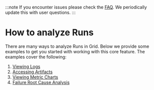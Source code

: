 :::note
If you encounter issues please check the [FAQ](https://docs.grid.ai/features/runs/faq.md). We periodically update this with user questions.
:::
# How to analyze Runs
There are many ways to analyze Runs in Grid. Below we provide some examples to get you started with working with this core feature. The examples cover the following:
1. [Viewing Logs](https://docs.grid.ai/features/runs/analyzing-runs/viewing-logs)
2. [Accessing Artifacts](https://docs.grid.ai/features/runs/analyzing-runs/artifacts)
3. [Viewing Metric Charts](https://docs.grid.ai/features/runs/analyzing-runs/metrics-charts)
4. [Failure Root Cause Analysis](https://docs.grid.ai/features/runs/analyzing-runs/failed-jobs)
